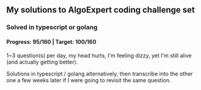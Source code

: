 ## My solutions to AlgoExpert coding challenge set

### Solved in typescript or golang

#### Progress: 95/160 | Target: 100/160

1~3 question(s) per day, my head hurts, I'm feeling dizzy, yet I'm still alive (and actually getting better).

Solutions in typescript / golang alternatively, then transcribe into the other one a few weeks later if I were going to revisit the same question.
